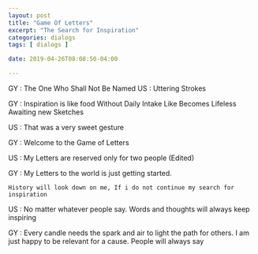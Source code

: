```yaml
---
layout: post
title: "Game Of Letters"
excerpt: "The Search for Inspiration"
categories: dialogs
tags: [ dialogs ]

date: 2019-04-26T08:08:50-04:00

---
```

GY : The One Who Shall Not Be Named
US : Uttering Strokes


GY : Inspiration is like food
      Without Daily Intake
      Like Becomes Lifeless
      Awaiting new Sketches


US : That was a very sweet gesture

GY : Welcome to the Game of Letters

US : My Letters are reserved only for two people (Edited)

GY : My Letters to the world is just getting started.

    History will look down on me, If i do not continue my search for inspiration

US : No matter whatever people say. Words and thoughts will always keep inspiring

GY : Every candle needs the spark and air to light the path for others. I am just happy to be relevant for a cause. People will always say
